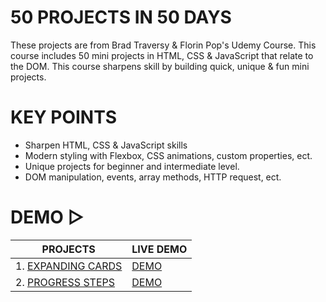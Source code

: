 # 50 PROJECTS IN 50 DAYS

These projects are from Brad Traversy & Florin Pop's Udemy Course. This course includes 50 mini projects in HTML, CSS & JavaScript that relate to the DOM. This course sharpens skill by building quick, unique & fun mini projects.

# KEY POINTS

- Sharpen HTML, CSS & JavaScript skills
- Modern styling with Flexbox, CSS animations, custom properties, ect.
- Unique projects for beginner and intermediate level.
- DOM manipulation, events, array methods, HTTP request, ect.

# DEMO ▷

| PROJECTS                                                                                                      | LIVE DEMO                                                              |
| ------------------------------------------------------------------------------------------------------------- | ---------------------------------------------------------------------- |
| 1. <a href="https://github.com/Lorn12/50-projects-in-50-days/tree/main/Expanding%20Cards">EXPANDING CARDS</a> | <a href="https://main--graceful-capybara-ea0ae4.netlify.app/">DEMO</a> |
| 2. <a href="https://github.com/Lorn12/50-projects-in-50-days/tree/main/Progress%20Steps">PROGRESS STEPS</a>   | <a href="https://main--bucolic-swan-c4f0a2.netlify.app/">DEMO</a>      |
